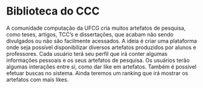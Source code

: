# Biblioteca do CCC
A comunidade computação da UFCG cria muitos artefatos de pesquisa, como teses, artigos, TCC’s e dissertações, que acabam não sendo divulgados ou não são facilmente acessados. A ideia é criar uma plataforma onde seja possível disponibilizar diversos artefatos produzidos por alunos e professores. 
Cada usuário terá seu perfil que irá conter algumas informações pessoais e os seus artefatos de pesquisa.
Os usuários terão algumas interações entre si, como dar like em artefatos. Também é possível efetuar buscas no sistema. Ainda teremos um ranking que irá mostrar os artefatos com mais likes. 
